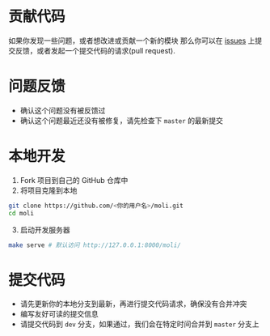 # 贡献代码

如果你发现一些问题，或者想改进或贡献一个新的模块
那么你可以在 [issues][1] 上提交反馈，或者发起一个提交代码的请求(pull request).

# 问题反馈

* 确认这个问题没有被反馈过
* 确认这个问题最近还没有被修复，请先检查下 `master` 的最新提交

# 本地开发

1. Fork 项目到自己的 GitHub 仓库中
2. 将项目克隆到本地
```bash
git clone https://github.com/<你的用户名>/moli.git
cd moli
```
3. 启动开发服务器
```bash
make serve # 默认访问 http://127.0.0.1:8000/moli/
```

# 提交代码

* 请先更新你的本地分支到最新，再进行提交代码请求，确保没有合并冲突
* 编写友好可读的提交信息
* 请提交代码到 `dev` 分支，如果通过，我们会在特定时间合并到 `master` 分支上

[1]: https://github.com/puckbee/moli/issues
